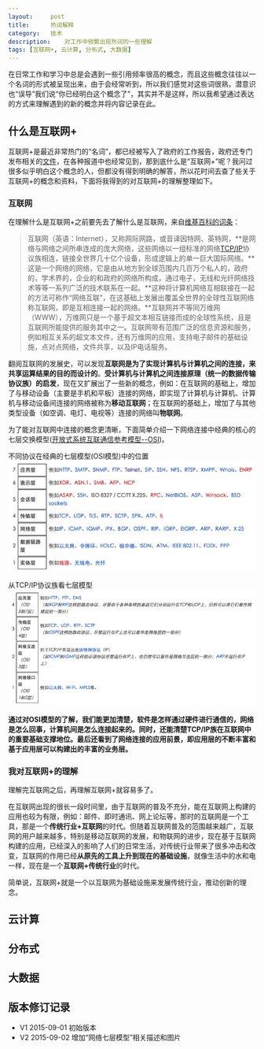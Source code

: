 ```yaml
---
layout:     post
title:      热词解释
category:   技术
description:    对工作中频繁出现热词的一些理解
tags: [互联网+, 云计算, 分布式, 大数据]
---
```


在日常工作和学习中总是会遇到一些引用频率很高的概念，而且这些概念往往以一个名词的形式被呈现出来，由于会经常听到，所以我们感觉对这些词很熟，潜意识也“误导”我们说“你已经明白这个概念了”，其实并不是这样，所以我希望通过表达的方式来理解遇到的新的概念并将内容记录在此。

## 什么是互联网+
互联网+是最近非常热门的“名词”，都已经被写入了政府的工作报告，政府还专门发布相关的[文件](http://www.gov.cn/zhengce/content/2015-07/04/content_10002.htm)，在各种报道中也经常见到，那到底什么是“互联网+”呢？我问过很多似乎明白这个概念的人，但都没有得到明确的解答，所以花时间去查了些关于互联网+的概念和资料，下面将我得到的对互联网+的理解整理如下。

### 互联网
在理解什么是互联网+之前要先去了解什么是互联网，来自[维基百科的词条](https://zh.wikipedia.org/wiki/%E4%BA%92%E8%81%94%E7%BD%91)：

>互联网（英语：Internet），又称网际网路，或音译因特网、英特网，**是网络与网络之间所串连成的庞大网络，这些网络以一组标准的网络[TCP/IP](https://zh.wikipedia.org/wiki/TCP/IP%E5%8D%8F%E8%AE%AE%E6%97%8F)协议族相连，链接全世界几十亿个设备，形成逻辑上的单一巨大国际网络。**这是一个网络的网络，它是由从地方到全球范围内几百万个私人的，政府的，学术界的，企业的和政府的网络所构成，通过电子，无线和光纤网络技术等等一系列广泛的技术联系在一起。**这种将计算机网络互相联接在一起的方法可称作“网络互联”，在这基础上发展出覆盖全世界的全球性互联网络称互联网，即是互相连接一起的网络。**互联网并不等同万维网（WWW），万维网只是一个基于超文本相互链接而成的全球性系统，且是互联网所能提供的服务其中之一。互联网带有范围广泛的信息资源和服务，例如相互关系的超文本文件，还有万维网的应用，支持电子邮件的基础设施，点对点网络，文件共享，以及IP电话服务。

翻阅互联网的发展史，可以发现**互联网是为了实现计算机与计算机之间的连接，来共享运算结果的目的而设计的**。**受计算机与计算机之间连接原理（统一的数据传输协议族）的启发**，现在又扩展出了一些新的概念，例如：在互联网的基础上，增加了与移动设备（主要是手机和平板）连接的网络，即实现了计算机与计算机、计算机与移动设备间连接的网络被称为**移动互联网**；在互联网的基础上，增加了与其他类型设备（如空调、电灯、电视等）连接的网络叫**物联网**。

为了能对互联网中连接的概念更清晰，下面简单介绍一下网络连接中经典的核心的七层交换模型([开放式系统互联通信参考模型--OSI](https://zh.wikipedia.org/wiki/OSI%E6%A8%A1%E5%9E%8B))。

不同协议在经典的七层模型(OSI模型)中的位置
![不同协议在经典的七层模型(OSI模型)中的位置](/images/2015-09-01/senven-layer.png)

从TCP/IP协议族看七层模型
![从TCP/IP协议族看七层模型](/images/2015-09-01/four-layer.png)

**通过对OSI模型的了解，我们能更加清楚，软件是怎样通过硬件进行通信的，网络是怎么回事，计算机间是怎么连接起来的。同时，还能清楚TCP/IP族在互联网中的重要基础支撑地位。最后还看到了网络连接的应用前景，即应用层的不断丰富和基于应用层可以构建出的丰富的业务层。**

### 我对互联网+的理解
理解完互联网之后，再理解互联网+就容易多了。

在互联网出现的很长一段时间里，由于互联网的普及不充分，能在互联网上构建的应用也较为有限，例如：邮件、即时通讯、网上论坛等，那时的互联网是一个工具，那是一个**传统行业+互联网**的时代。但随着互联网普及的范围越来越广，互联网的用户越来越多，特别是移动互联网的发展，和物联网的进步，现在基于互联网构建的应用，已经深入的影响了人们的日常生活，对传统行业带来了很多冲击和改变，互联网的作用已经**从原先的工具上升到现在的基础设施**，就像生活中的水和电一样，现在是一个**互联网+传统行业**的时代。

简单说，互联网+就是一个以互联网为基础设施来发展传统行业，推动创新的理念。

## 云计算


## 分布式


## 大数据


## 版本修订记录
- V1 2015-09-01 初始版本
- V2 2015-09-02 增加“网络七层模型”相关描述和图片
